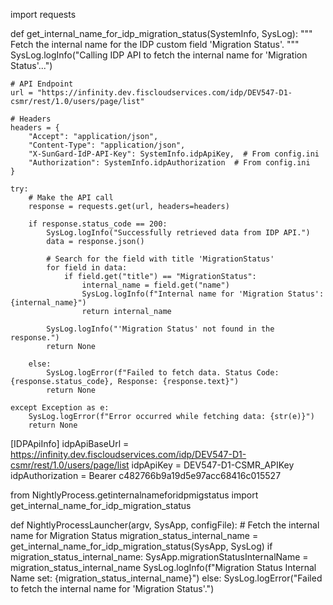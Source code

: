 import requests

def get_internal_name_for_idp_migration_status(SystemInfo, SysLog):
    """
    Fetch the internal name for the IDP custom field 'Migration Status'.
    """
    SysLog.logInfo("Calling IDP API to fetch the internal name for 'Migration Status'...")

    # API Endpoint
    url = "https://infinity.dev.fiscloudservices.com/idp/DEV547-D1-csmr/rest/1.0/users/page/list"

    # Headers
    headers = {
        "Accept": "application/json",
        "Content-Type": "application/json",
        "X-SunGard-IdP-API-Key": SystemInfo.idpApiKey,  # From config.ini
        "Authorization": SystemInfo.idpAuthorization  # From config.ini
    }

    try:
        # Make the API call
        response = requests.get(url, headers=headers)

        if response.status_code == 200:
            SysLog.logInfo("Successfully retrieved data from IDP API.")
            data = response.json()

            # Search for the field with title 'MigrationStatus'
            for field in data:
                if field.get("title") == "MigrationStatus":
                    internal_name = field.get("name")
                    SysLog.logInfo(f"Internal name for 'Migration Status': {internal_name}")
                    return internal_name

            SysLog.logInfo("'Migration Status' not found in the response.")
            return None

        else:
            SysLog.logError(f"Failed to fetch data. Status Code: {response.status_code}, Response: {response.text}")
            return None

    except Exception as e:
        SysLog.logError(f"Error occurred while fetching data: {str(e)}")
        return None




[IDPApiInfo]
idpApiBaseUrl = https://infinity.dev.fiscloudservices.com/idp/DEV547-D1-csmr/rest/1.0/users/page/list
idpApiKey = DEV547-D1-CSMR_APIKey
idpAuthorization = Bearer c482766b9a19d5e97acc68416c015527






from NightlyProcess.getinternalnameforidpmigstatus import get_internal_name_for_idp_migration_status

def NightlyProcessLauncher(argv, SysApp, configFile):
    # Fetch the internal name for Migration Status
    migration_status_internal_name = get_internal_name_for_idp_migration_status(SysApp, SysLog)
    if migration_status_internal_name:
        SysApp.migrationStatusInternalName = migration_status_internal_name
        SysLog.logInfo(f"Migration Status Internal Name set: {migration_status_internal_name}")
    else:
        SysLog.logError("Failed to fetch the internal name for 'Migration Status'.")

